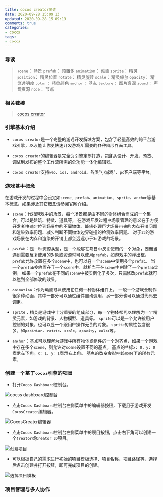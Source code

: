 ```yaml
---
title: cocos creator简述
date: 2020-09-28 15:09:13
updated: 2020-09-28 15:09:13
comments: true
categories:
- cocos
tags:
- cocos
---
```


### 导读

> `scene`： 场景
> `prefab`： 预置体
> `animation`： 动画
> `sprite`： 精灵
> `position`： 精灵位置
> `rotate`： 精灵旋转
> `scale`： 精灵缩放
> `opacity`： 精灵透明度
> `color`： 精灵颜色
> `anchor`： 基点
> `texture`： 图片资源
> `sound`： 声音资源
> `node`： 节点


### 相关链接

> [cocos creator](https://www.cocos.com/)


### 引擎基本介绍

- `cocos creator`是一个完整的游戏开发解决方案，包含了轻量高效的跨平台游戏引擎，以及能让你更快速开发游戏所需要的各种图形界面工具。

- `cocos creator`的编辑器是完全为引擎定制打造，包含从设计、开发、预览、调试到发布的整个工作流所需的全功能一体化编辑器。

- `cocos creator`支持`web`、`ios`、`android`、各类"小游戏"、`pc`客户端等平台。


### 游戏基本概念

在游戏开发的过程中会设定如`scene`、`prefab`、`animation`、`sprite`、`anchor`等基本概念，如果涉及其它概念请参阅官网介绍。

- `scene`：代指游戏中的场景，每个场景都是由不同的物体组合而成的一个集合，可以是建筑、特效、道具等。
    在游戏开发过程中场景管理的意义在于方便开发者快速定位到场景中的不同物体、能够处理巨大场景带来的内存开销问题和渲染效率问题、减少判断不同物体边界碰撞的检测效率问题。
    对于`2d`的游戏场景在内存和渲染的开销上都会远远小于`3d`游戏的场景。

- `prefab`：是一种资源类型，是一个能够在项目中反复使用的一个对象，因而当遇到需要反复使用的对象或资源时可以使用`prefab`，如游戏中的弹出框。
    `prefab`允许放置在多个`scene`中，也可以在一个`scene`中使用多个`prefab`。
    当一个`prefab`被放置在了一个`scene`中，就相当于在`scene`中创建了一个`prefab`实例。
    如果一个`prefab`在不同的`scene`中被实例化了多次，只需修改`prefab`就可以达到全部修改的效果。

- `animation`：作为动画可以使用在任何一种物体组件上。
    一般一个游戏会制作很多种动画，其中一部分可以通过组件自动调用，另一部分也可以通过代码去调用。

- `sprite`：精灵是游戏中十分重要的组成部分，每一个物体都可以理解为一个精灵元素，如游戏的背景、人物模型、道具等。
    `sprite`可以是一个允许被用户控制的对象，也可以是一个跟用户操作无关的对象。
    `sprite`的属性包含很多，如`position`、`rotate`、`scale`，`opacity`，`color`等。
    
- `anchor`：基点可以理解为游戏中所有物体或组件的一个对齐点，如果一个游戏中存在多个`scene`，则允许对`scene`设置不同的基点。
    基点的坐标`x: 0, y: 0`表示左下角，`x: 1, y: 1`表示右上角。
    基点的改变会影响该`node`下的所有元素。


### 创建一个基于`cocos`引擎的项目

- 打开`Cocos Dashboard`控制台。

![cocos dashboard控制台](/blog/images/CocosCreator简述/1601429624326.jpg)

- 点击`Cocos Dashboard`控制台左侧菜单中的编辑器按钮，下载用于游戏开发`CocosCreator`编辑器。

![CocosCreator编辑器](/blog/images/CocosCreator简述/1601429920794.jpg)

- 点击`Cocos Dashboard`控制台左侧菜单中的项目按钮，点击右下角可以创建一个`Creator`或`Creator 3D`项目。

![创建项目](/blog/images/CocosCreator简述/7814A061-DC9F-4A86-9BD3-19C7DD951B4F.png)
    
- 可以根据自己的需求进行初始的项目模板选择、项目名称、项目路径等，选择后点击创建并打开按钮，即可完成项目的创建。

![选择项目模板](/blog/images/CocosCreator简述/1601429920794.jpg)


### 项目管理与多人协作
